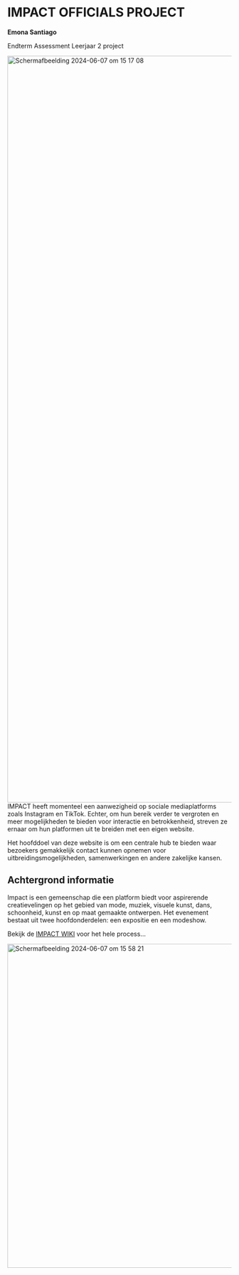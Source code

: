 # IMPACT OFFICIALS PROJECT
**Emona Santiago**

Endterm Assessment Leerjaar 2 project

<img width="1680" alt="Schermafbeelding 2024-06-07 om 15 17 08" src="https://github.com/EmonaSantiago/IMPACT-OFFICIALS/assets/90447045/0cf77674-4e69-474d-ae1f-ddbb90d1a410">
IMPACT heeft momenteel een aanwezigheid op sociale mediaplatforms zoals Instagram en TikTok. Echter, om hun bereik verder te vergroten en meer mogelijkheden te bieden voor interactie en betrokkenheid, streven ze ernaar om hun platformen uit te breiden met een eigen website.

Het hoofddoel van deze website is om een centrale hub te bieden waar bezoekers gemakkelijk contact kunnen opnemen voor uitbreidingsmogelijkheden, samenwerkingen en andere zakelijke kansen.

## Achtergrond informatie

Impact is een gemeenschap die een platform biedt voor aspirerende creatievelingen op het gebied van mode, muziek, visuele kunst, dans, schoonheid, kunst en op maat gemaakte ontwerpen. Het evenement bestaat uit twee hoofdonderdelen: een expositie en een modeshow.

Bekijk de [IMPACT WIKI](https://github.com/EmonaSantiago/IMPACT-OFFICIALS/wiki) voor het hele process...

<img width="729" alt="Schermafbeelding 2024-06-07 om 15 58 21" src="https://github.com/EmonaSantiago/IMPACT-OFFICIALS/assets/90447045/668c1072-5a7a-443d-97b2-5d84ac5e4c80">
